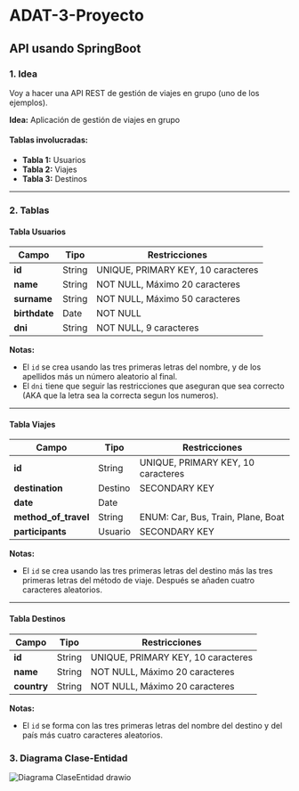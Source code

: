 # ADAT-3-Proyecto

## API usando SpringBoot

### 1. Idea

Voy a hacer una API REST de gestión de viajes en grupo (uno de los ejemplos).

**Idea:** Aplicación de gestión de viajes en grupo

#### Tablas involucradas:
- **Tabla 1:** Usuarios
- **Tabla 2:** Viajes
- **Tabla 3:** Destinos

---

### 2. Tablas

#### Tabla Usuarios
| Campo        | Tipo   | Restricciones                                   |
|--------------|--------|------------------------------------------------|
| **id**       | String | UNIQUE, PRIMARY KEY, 10 caracteres            |
| **name**     | String | NOT NULL, Máximo 20 caracteres                 |
| **surname**  | String | NOT NULL, Máximo 50 caracteres                 |
| **birthdate**| Date   | NOT NULL                                       |
| **dni**      | String | NOT NULL, 9 caracteres                        |

**Notas:**
- El `id` se crea usando las tres primeras letras del nombre, y de los apellidos más un número aleatorio al final.
- El `dni` tiene que seguir las restricciones que aseguran que sea correcto (AKA que la letra sea la correcta segun los numeros).

---

#### Tabla Viajes
| Campo              | Tipo         | Restricciones                                    |
|--------------------|--------------|-------------------------------------------------|
| **id**             | String       | UNIQUE, PRIMARY KEY, 10 caracteres             |
| **destination**    | Destino      | SECONDARY KEY                                   |
| **date**           | Date         |                                                 |
| **method_of_travel** | String      | ENUM: Car, Bus, Train, Plane, Boat             |
| **participants**   | Usuario      | SECONDARY KEY                                   |

**Notas:**
- El `id` se crea usando las tres primeras letras del destino más las tres primeras letras del método de viaje. Después se añaden cuatro caracteres aleatorios.

---

#### Tabla Destinos
| Campo      | Tipo   | Restricciones                                   |
|------------|--------|------------------------------------------------|
| **id**     | String | UNIQUE, PRIMARY KEY, 10 caracteres            |
| **name**   | String | NOT NULL, Máximo 20 caracteres                 |
| **country**| String | NOT NULL, Máximo 20 caracteres                 |

**Notas:**
- El `id` se forma con las tres primeras letras del nombre del destino y del país más cuatro caracteres aleatorios.

### 3. Diagrama Clase-Entidad

  ![Diagrama ClaseEntidad drawio](https://github.com/user-attachments/assets/1ab8161d-8bd8-4c0c-b30c-0b3065812e36)

